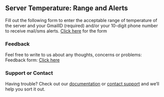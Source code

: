 ## Server Temperature: Range and Alerts

Fill out the following form to enter the acceptable range of temperature of the server and your GmailID (required) and/or your 10-digit phone number to receive mail/sms alerts.
[Click here](https://forms.gle/bsrwrxBj8C72xdPc7) for the form

### Feedback

Feel free to write to us about any thoughts, concerns or problems:
Feedback form: [Click here](https://forms.gle/uGPFk8bGEJAYdCpP9)

### Support or Contact

Having trouble? Check out our [documentation](https://help.github.com/categories/github-pages-basics/) or [contact support](https://github.com/contact) and we’ll help you sort it out.
